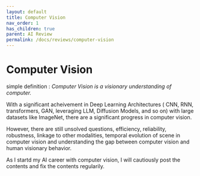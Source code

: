```yaml
---
layout: default
title: Computer Vision
nav_order: 1
has_children: true
parent: AI Review
permalink: /docs/reviews/computer-vision
---
```


# Computer Vision

simple definition : *Computer Vision is a visionary understanding of computer.*    
   

With a significant acheivement in Deep Learning Architectures ( CNN, RNN, transformers, GAN, leveraging LLM, Diffusion Models, and so on) with large datasets like ImageNet, there are a significant progress in computer vision.
     

However, there are still unsolved questions, efficiency, reliability, robustness, linkage to other modalities, temporal evolution of scene in computer vision and understanding the gap between computer vision and human visionary behavior.   

As I startd my AI career with computer vision, I will cautiously post the contents and fix the contents regularily.   
